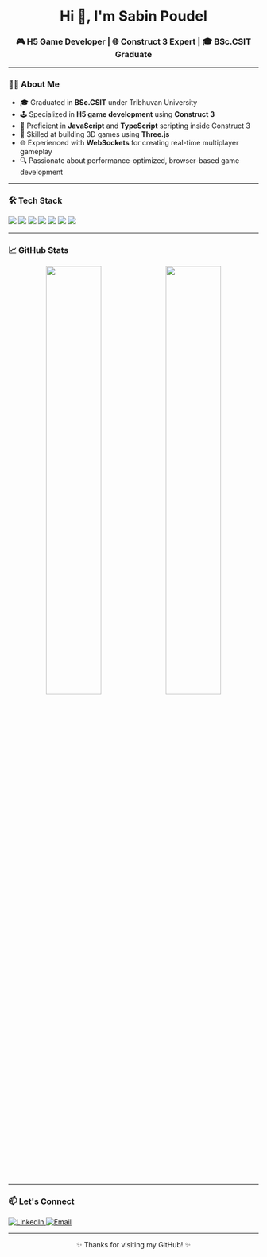 <h1 align="center">Hi 👋, I'm Sabin Poudel</h1>
<h3 align="center">🎮 H5 Game Developer | 🌐 Construct 3 Expert | 🎓 BSc.CSIT Graduate</h3>

---

### 👨‍💻 About Me

- 🎓 Graduated in **BSc.CSIT** under Tribhuvan University  
- 🕹️ Specialized in **H5 game development** using **Construct 3**
- 🧠 Proficient in **JavaScript** and **TypeScript** scripting inside Construct 3
- 🧱 Skilled at building 3D games using **Three.js**
- 🌐 Experienced with **WebSockets** for creating real-time multiplayer gameplay
- 🔍 Passionate about performance-optimized, browser-based game development

---

### 🛠️ Tech Stack

<p align="left">
  <img src="https://img.shields.io/badge/Construct3-%23195ECF.svg?style=flat&logo=construct3&logoColor=white" />
  <img src="https://img.shields.io/badge/TypeScript-3178C6?style=flat&logo=typescript" />
  <img src="https://img.shields.io/badge/JavaScript-F7DF1E?style=flat&logo=javascript&logoColor=black" />
  <img src="https://img.shields.io/badge/Three.js-000000?style=flat&logo=three.js" />
  <img src="https://img.shields.io/badge/WebSocket-010101?style=flat&logo=websocket&logoColor=white" />
  <img src="https://img.shields.io/badge/HTML5-E34F26?style=flat&logo=html5" />
  <img src="https://img.shields.io/badge/CSS3-1572B6?style=flat&logo=css3" />
</p>

---

### 📈 GitHub Stats

<p align="center">
  <img src="https://github-readme-stats.vercel.app/api?username=s4binpoudel&show_icons=true&theme=tokyonight" width="47%" />
  <img src="https://github-readme-streak-stats.herokuapp.com/?user=s4binpoudel&theme=tokyonight" width="47%" />
</p>

---

### 📫 Let's Connect

<p align="left">
  <a href="https://linkedin.com/in/sabinpoudel27" target="_blank">
    <img alt="LinkedIn" src="https://img.shields.io/badge/LinkedIn-blue?style=flat&logo=linkedin" />
  </a>
  <a href="mailto:sabinpoudel27@gmail.com" target="_blank">
    <img alt="Email" src="https://img.shields.io/badge/Email-D14836?style=flat&logo=gmail&logoColor=white" />
  </a>
</p>

---

<p align="center">✨ Thanks for visiting my GitHub! ✨</p>
